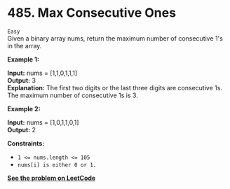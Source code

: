 # 485. Max Consecutive Ones

`Easy` <br />
Given a binary array nums, return the maximum number of consecutive 1's in the array.

**Example 1:**

**Input:** nums = [1,1,0,1,1,1] <br />
**Output:** 3 <br />
**Explanation:** The first two digits or the last three digits are consecutive 1s. The maximum number of consecutive 1s is 3.

**Example 2:**

**Input:** nums = [1,0,1,1,0,1] <br />
**Output:** 2

**Constraints:**

- `1 <= nums.length <= 105`
- `nums[i] is either 0 or 1.`

[**See the problem on LeetCode**](https://leetcode.com/problems/max-consecutive-ones/)
